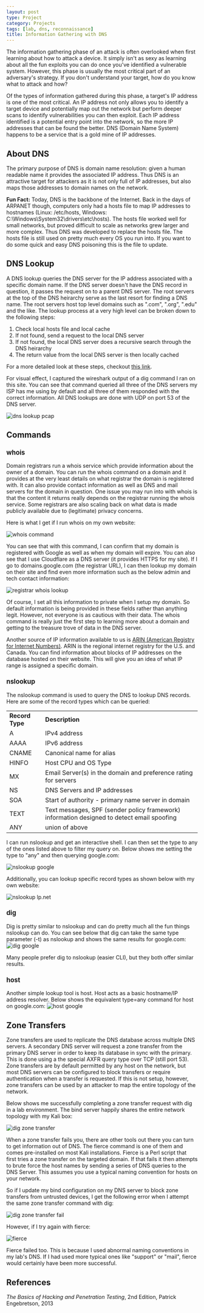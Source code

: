 ```yaml
---
layout: post
type: Project
category: Projects
tags: [lab, dns, reconnaissance]
title: Information Gathering with DNS
---
```


The information gathering phase of an attack is often overlooked when first learning about how to attack a device. It simply isn't as sexy as learning about all the fun exploits you can do once you've identified a vulnerable system. However, this phase is usually the most critical part of an adversary's strategy. If you don't understand your target, how do you know what to attack and how?

Of the types of information gathered during this phase, a target's IP address is one of the most critical. An IP address not only allows you to identify a target device and potentially map out the network but perform deeper scans to identify vulnerabilities you can then exploit. Each IP address identified is a potential entry point into the network, so the more IP addresses that can be found the better. DNS (Domain Name System) happens to be a service that is a gold mine of IP addresses.

<h2>About DNS</h2>
The primary purpose of DNS is domain name resolution: given a human readable name it provides the associated IP address. Thus DNS is an attractive target for attackers as it is not only full of IP addresses, but also maps those addresses to domain names on the network. 

<span class="notation"><strong>Fun Fact:</strong> Today, DNS is the backbone of the Internet. Back in the days of ARPANET though, computers only had a hosts file to map IP addresses to hostnames (Linux: /etc/hosts, Windows: C:\Windows\System32\drivers\etc\hosts). The hosts file worked well for small networks, but proved difficult to scale as networks grew larger and more complex. Thus DNS was developed to replace the hosts file. The hosts file is still used on pretty much every OS you run into. If you want to do some quick and easy DNS poisoning this is the file to update.</span>

<h2>DNS Lookup</h2>
A DNS lookup queries the DNS server for the IP address associated with a specific domain name. If the DNS server doesn't have the DNS record in question, it passes the request on to a parent DNS server. The root servers at the top of the DNS heirarchy serve as the last resort for finding a DNS name. The root servers host top level domains such as ".com", ".org", ".edu" and the like. The lookup process at a very high level can be broken down to the following steps:

1. Check local hosts file and local cache
2. If not found, send a request to the local DNS server
3. If not found, the local DNS server does a recursive search through the DNS heirarchy
4. The return value from the local DNS server is then locally cached

For a more detailed look at these steps, checkout <a href="//blog.catchpoint.com/2014/07/01/dns-lookup-domain-name-ip-address/">this link</a>.

For visual effect, I captured the wireshark output of a dig command I ran on this site. You can see that command queried all three of the DNS servers my ISP has me using by default and all three of them responded with the correct information. All DNS lookups are done with UDP on port 53 of the DNS server.

<img src="/images/posts/2017-09-27/dns_lookup_pcap.png" alt="dns lookup pcap"/>

<h2>Commands</h2>

<h3 style="font-size: 120%">whois</h3>
Domain registrars run a whois service which provide information about the owner of a domain. You can run the whois command on a domain and it provides at the very least details on what registrar the domain is registered with. It can also provide contact information as well as DNS and mail servers for the domain in question. One issue you may run into with whois is that the content it returns really depends on the registrar running the whois service. Some registrars are also scaling back on what data is made publicly available due to (legitimate) privacy concerns.

Here is what I get if I run whois on my own website:

<img src="/images/posts/2017-09-27/whois_lp_net.png" alt="whois command"/>

You can see that with this command, I can confirm that my domain is registered with Google as well as when my domain will expire. You can also see that I use Cloudflare as a DNS server (it provides HTTPS for my site). If I go to domains.google.com (the registrar URL), I can then lookup my domain on their site and find even more information such as the below admin and tech contact information:

<img src="/images/posts/2017-09-27/registrar_whois.png" alt="registrar whois lookup"/>

Of course, I set all this information to private when I setup my domain. So default information is being provided in these fields rather than anything legit. However, not everyone is as cautious with their data. The whois command is really just the first step to learning more about a domain and getting to the treasure trove of data in the DNS server. 

Another source of IP information available to us is <a href="//www.arin.net">ARIN (American Registry for Internet Numbers)</a>. ARIN is the regional internet registry for the U.S. and Canada. You can find information about blocks of IP addresses on the database hosted on their website. This will give you an idea of what IP range is assigned a specific domain. 

<h3 style="font-size: 120%">nslookup</h3>
The nslookup command is used to query the DNS to lookup DNS records. Here are some of the record types which can be queried:

<table>
	<tr style="font-weight: bold;"><td>Record Type</td><td>Description</td></tr>
	<tr><td>A</td><td>IPv4 address</td></tr>
	<tr><td>AAAA</td><td>IPv6 address</td></tr>
	<tr><td>CNAME</td><td>Canonical name for alias</td></tr>
	<tr><td>HINFO</td><td>Host CPU and OS Type</td></tr>
	<tr><td>MX</td><td>Email Server(s) in the domain and preference rating for servers</td></tr>
	<tr><td>NS</td><td>DNS Servers and IP addresses</td></tr>
	<tr><td>SOA</td><td>Start of authority - primary name server in domain</td></tr>
	<tr><td>TEXT</td><td>Text messages, SPF (sender policy framework) information designed to detect email spoofing</td></tr>
	<tr><td>ANY</td><td>union of above</td></tr>
</table>

I can run nslookup and get an interactive shell. I can then set the type to any of the ones listed above to filter my query on. Below shows me setting the type to "any" and then querying google.com:

<img src="/images/posts/2017-09-27/nslookup_google.png" alt="nslookup google"/>

Additionally, you can lookup specific record types as shown below with my own website:

<img src="/images/posts/2017-09-27/nslookup_lp_net.png" alt="nslookup lp.net"/>

<h3 style="font-size: 120%">dig</h3>
Dig is pretty similar to nslookup and can do pretty much all the fun things nslookup can do. You can see below that dig can take the same type parameter (-t) as nslookup and shows the same results for google.com:

<img src="/images/posts/2017-09-27/dig_google.png" alt="dig google"/>

Many people prefer dig to nslookup (easier CLI), but they both offer similar results.

<h3 style="font-size: 120%">host</h3>
Another simple lookup tool is host. Host acts as a basic hostname/IP address resolver. Below shows the equivalent type=any command for host on google.com:

<img src="/images/posts/2017-09-27/host_google.png" alt="host google"/>

<h2>Zone Transfers</h2>
Zone transfers are used to replicate the DNS database across multiple DNS servers. A secondary DNS server will request a zone transfer from the primary DNS server in order to keep its database in sync with the primary. This is done using a the special AXFR query type over TCP (still port 53). Zone transfers are by default permitted by any host on the network, but most DNS servers can be configured to block transfers or require authentication when a transfer is requested. If this is not setup, however, zone transfers can be used by an attacker to map the entire topology of the network.

Below shows me successfully completing a zone transfer request with dig in a lab environment. The bind server happily shares the entire network topology with my Kali box: 

<img src="/images/posts/2017-09-27/zone_transfer.png" alt="dig zone transfer"/>

When a zone transfer fails you, there are other tools out there you can turn to get information out of DNS. The fierce command is one of them and comes pre-installed on most Kali installations. Fierce is a Perl script that first tries a zone transfer on the targeted domain. If that fails it then attempts to brute force the host names by sending a series of DNS queries to the DNS Server. This assumes you use a typical naming convention for hosts on your network.

So if I update my bind configuration on my DNS server to block zone transfers from untrusted devices, I get the following error when I attempt the same zone transfer command with dig:

<img src="/images/posts/2017-09-27/zone_transfer_fail.png" alt="dig zone transfer fail"/>

However, if I try again with fierce:

<img src="/images/posts/2017-09-27/fierce.png" alt="fierce"/>

Fierce failed too. This is because I used abnormal naming conventions in my lab's DNS. If I had used more typical ones like "support" or "mail", fierce would certainly have been more successful.

<h2>References</h2>
<i>The Basics of Hacking and Penetration Testing</i>, 2nd Edition, Patrick Engebretson, 2013
